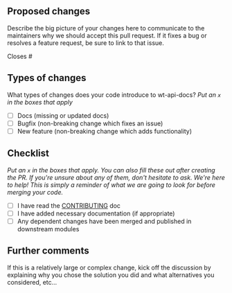 ## Proposed changes

Describe the big picture of your changes here to communicate to the maintainers why we should accept this pull request. If it fixes a bug or resolves a feature request, be sure to link to that issue.

<!-- Make sure to fill out the issue id after the #-sign -->
Closes #

## Types of changes

What types of changes does your code introduce to wt-api-docs?
_Put an `x` in the boxes that apply_

- [ ] Docs (missing or updated docs)
- [ ] Bugfix (non-breaking change which fixes an issue)
- [ ] New feature (non-breaking change which adds functionality)

## Checklist

_Put an `x` in the boxes that apply. You can also fill these out after creating the PR. If you're unsure about any of them, don't hesitate to ask. We're here to help! This is simply a reminder of what we are going to look for before merging your code._

- [ ] I have read the [CONTRIBUTING](https://github.com/WeTransfer/wt-api-docs/blob/master/.github/CONTRIBUTING.md) doc
- [ ] I have added necessary documentation (if appropriate)
- [ ] Any dependent changes have been merged and published in downstream modules

## Further comments

If this is a relatively large or complex change, kick off the discussion by explaining why you chose the solution you did and what alternatives you considered, etc...
